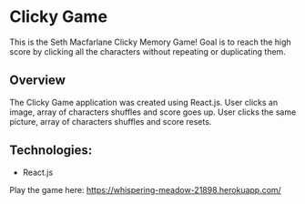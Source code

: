 # Clicky Game

This is the Seth Macfarlane Clicky Memory Game! Goal is to reach the high score by clicking all the characters without repeating or
duplicating them. 

## Overview
The Clicky Game application was created using React.js. User clicks an image, array of characters shuffles and score goes up. User clicks the same picture, array of characters shuffles and score resets.

## Technologies:
* React.js

Play the game here: https://whispering-meadow-21898.herokuapp.com/

